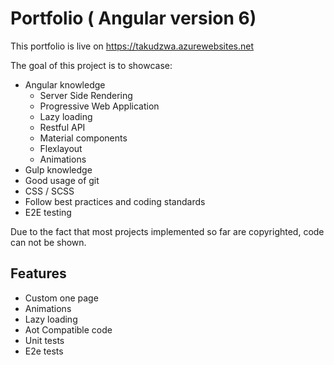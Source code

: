 # Portfolio ( Angular version 6)
This portfolio is live on https://takudzwa.azurewebsites.net

The goal of this project is to showcase:
* Angular knowledge
    * Server Side Rendering
    * Progressive Web Application
    * Lazy loading
    * Restful API
    * Material components
    * Flexlayout
    * Animations
* Gulp knowledge
* Good usage of git
* CSS / SCSS
* Follow best practices and coding standards
* E2E testing

Due to the fact that most projects implemented so far are copyrighted, code can not be shown.

## Features

* Custom one page
* Animations
* Lazy loading
* Aot Compatible code
* Unit tests
* E2e tests
